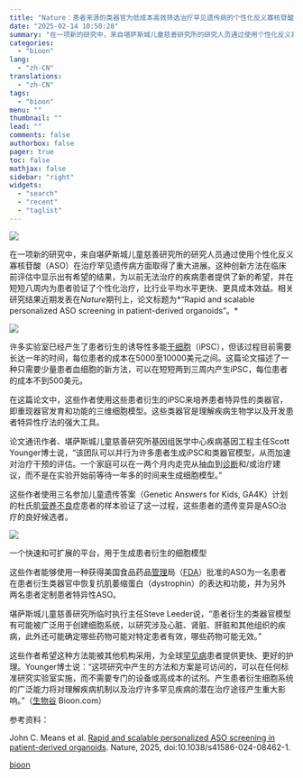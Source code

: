 ```yaml
---
title: "Nature：患者来源的类器官为低成本高效筛选治疗罕见遗传病的个性化反义寡核苷酸带来希望"
date: "2025-02-14 10:50:28"
summary: "在一项新的研究中，来自堪萨斯城儿童慈善研究所的研究人员通过使用个性化反义寡核苷酸（ASO）在治疗罕..."
categories:
  - "bioon"
lang:
  - "zh-CN"
translations:
  - "zh-CN"
tags:
  - "bioon"
menu: ""
thumbnail: ""
lead: ""
comments: false
authorbox: false
pager: true
toc: false
mathjax: false
sidebar: "right"
widgets:
  - "search"
  - "recent"
  - "taglist"
---
```


![](https://img.medsci.cn/bioon-com/20250214/1739497523851_8827638.jpeg)

在一项新的研究中，来自堪萨斯城儿童慈善研究所的研究人员通过使用个性化反义寡核苷酸（ASO）在治疗罕见遗传病方面取得了重大进展。这种创新方法在临床前评估中显示出有希望的结果，为以前无法治疗的疾病患者提供了新的希望，并在短短八周内为患者验证了个性化治疗，比行业平均水平更快、更具成本效益。相关研究结果近期发表在*Nature*期刊上，论文标题为*“Rapid and scalable personalized ASO screening in patient-derived organoids”。*

![](https://img.medsci.cn/bioon-com/20250214/1739485950233_2185383.png)

许多实验室已经产生了患者衍生的诱导性多能[干细胞](https://www.medsci.cn/search?q=%E5%B9%B2%E7%BB%86%E8%83%9E)（iPSC），但该过程目前需要长达一年的时间，每位患者的成本在5000至10000美元之间。这篇论文描述了一种只需要少量患者血细胞的新方法，可以在短短两到三周内产生iPSC，每位患者的成本不到500美元。

在这篇论文中，这些作者使用这些患者衍生的iPSC来培养患者特异性的类器官，即重现器官发育和功能的三维细胞模型。这些类器官是理解疾病生物学以及开发患者特异性疗法的强大工具。

论文通讯作者、堪萨斯城儿童慈善研究所基因组医学中心疾病基因工程主任Scott Younger博士说，“该团队可以并行为许多患者生成iPSC和类器官模型，从而加速对治疗干预的评估。一个家庭可以在一两个月内走完从抽血到[诊断](https://www.medsci.cn/guideline/list.do?q=%E8%AF%8A%E6%96%AD)和/或治疗建议，而不是在实验开始前等待一年多的时间来生成细胞模型。”

这些作者使用三名参加儿童遗传答案（Genetic Answers for Kids, GA4K）计划的杜氏肌[营养不良](https://www.medsci.cn/topic/show?id=d30588111d2)症患者的样本验证了这一过程，这些患者的遗传变异是ASO治疗的良好候选者。

![](https://img.medsci.cn/bioon-com/20250214/1739485950273_2185383.png)

一个快速和可扩展的平台，用于生成患者衍生的细胞模型

这些作者能够使用一种获得美国食品药品[管理](https://www.medsci.cn/guideline/list.do?q=%E7%AE%A1%E7%90%86)局（[FDA](https://www.medsci.cn/search?q=FDA)）批准的ASO为一名患者在患者衍生类器官中恢复抗肌萎缩蛋白（dystrophin）的表达和功能，并为另外两名患者定制患者特异性ASO。

堪萨斯城儿童慈善研究所临时执行主任Steve Leeder说，“患者衍生的类器官模型有可能被广泛用于创建细胞系统，以研究涉及心脏、肾脏、肝脏和其他组织的疾病，此外还可能确定哪些药物可能对特定患者有效，哪些药物可能无效。”

这些作者希望这种方法能被其他机构采用，为全球[罕见病](https://rare.medsci.cn/)患者提供更快、更好的护理。Younger博士说：“这项研究中产生的方法和方案是可访问的，可以在任何标准研究实验室实施，而不需要专门的设备或高成本的试剂。产生患者衍生细胞系统的广泛能力将对理解疾病机制以及治疗许多罕见疾病的潜在治疗途径产生重大影响。”（[生物谷](https://www.bioon.com) Bioon.com）

参考资料：

John C. Means et al. [Rapid and scalable personalized ASO screening in patient-derived organoids](https://www.nature.com/articles/s41586-024-08462-1). Nature, 2025, doi:10.1038/s41586-024-08462-1.

[bioon](http://news.bioon.com/article/155686320ee1.html)
